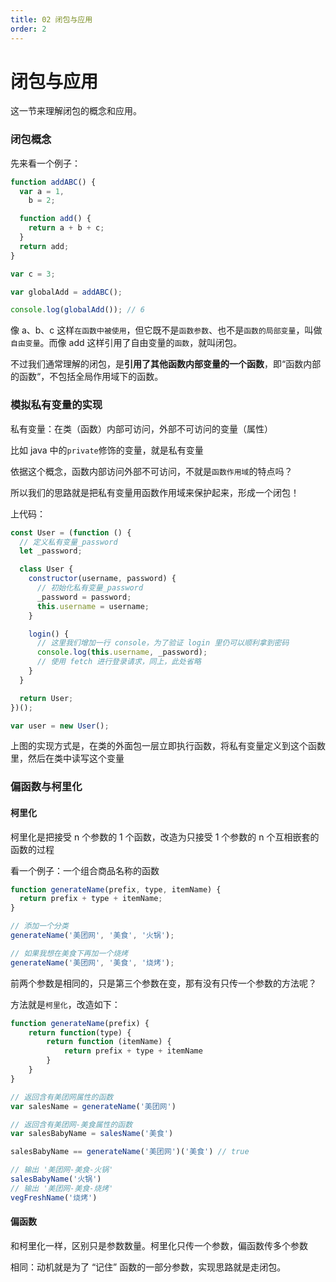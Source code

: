 ```yaml
---
title: 02 闭包与应用
order: 2
---
```


# 闭包与应用

这一节来理解闭包的概念和应用。

### 闭包概念

先来看一个例子：

```javascript
function addABC() {
  var a = 1,
    b = 2;

  function add() {
    return a + b + c;
  }
  return add;
}

var c = 3;

var globalAdd = addABC();

console.log(globalAdd()); // 6
```

像 a、b、c 这样`在函数中被使用`，但它既不是`函数参数`、也不是`函数的局部变量`，叫做`自由变量`。而像 add 这样引用了自由变量的`函数`，就叫闭包。

不过我们通常理解的闭包，是**引用了其他函数内部变量的一个函数**，即“函数内部的函数“，不包括全局作用域下的函数。

### 模拟私有变量的实现

私有变量：在类（函数）内部可访问，外部不可访问的变量（属性）

比如 java 中的`private`修饰的变量，就是私有变量

依据这个概念，函数内部访问外部不可访问，不就是`函数作用域`的特点吗？

所以我们的思路就是把私有变量用函数作用域来保护起来，形成一个闭包！

上代码：

```javascript
const User = (function () {
  // 定义私有变量_password
  let _password;

  class User {
    constructor(username, password) {
      // 初始化私有变量_password
      _password = password;
      this.username = username;
    }

    login() {
      // 这里我们增加一行 console，为了验证 login 里仍可以顺利拿到密码
      console.log(this.username, _password);
      // 使用 fetch 进行登录请求，同上，此处省略
    }
  }

  return User;
})();

var user = new User();
```

上图的实现方式是，在类的外面包一层立即执行函数，将私有变量定义到这个函数里，然后在类中读写这个变量

### 偏函数与柯里化

#### 柯里化

柯里化是把接受 n 个参数的 1 个函数，改造为只接受 1 个参数的 n 个互相嵌套的函数的过程

看一个例子：一个组合商品名称的函数

```javascript
function generateName(prefix, type, itemName) {
  return prefix + type + itemName;
}

// 添加一个分类
generateName('美团网', '美食', '火锅');

// 如果我想在美食下再加一个烧烤
generateName('美团网', '美食', '烧烤');
```

前两个参数是相同的，只是第三个参数在变，那有没有只传一个参数的方法呢？

方法就是`柯里化`，改造如下：

```Javascript
function generateName(prefix) {
    return function(type) {
        return function (itemName) {
            return prefix + type + itemName
        }
    }
}

// 返回含有美团网属性的函数
var salesName = generateName('美团网')

// 返回含有美团网-美食属性的函数
var salesBabyName = salesName('美食')

salesBabyName == generateName('美团网')('美食') // true

// 输出 '美团网-美食-火锅'
salesBabyName('火锅')
// 输出 '美团网-美食-烧烤'
vegFreshName('烧烤')
```

#### 偏函数

和柯里化一样，区别只是参数数量。柯里化只传一个参数，偏函数传多个参数

相同：动机就是为了 “记住” 函数的一部分参数，实现思路就是走闭包。
